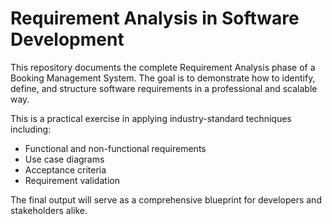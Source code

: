 # Requirement Analysis in Software Development

This repository documents the complete Requirement Analysis phase of a Booking Management System. The goal is to demonstrate how to identify, define, and structure software requirements in a professional and scalable way.

This is a practical exercise in applying industry-standard techniques including:
- Functional and non-functional requirements
- Use case diagrams
- Acceptance criteria
- Requirement validation

The final output will serve as a comprehensive blueprint for developers and stakeholders alike.
